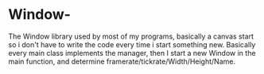 # Window-
The Window library used by most of my programs, basically a canvas start so i don't have to write the code every time i start something new.
Basically every main class implements the manager, then I start a new Window in the main function, and determine framerate/tickrate/Width/Height/Name.

